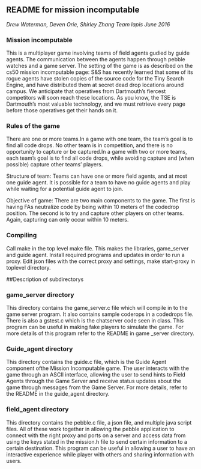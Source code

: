 ## README for mission incomputable

*Drew Waterman, Deven Orie, Shirley Zhang*
*Team lapis*
*June 2016*

### Mission incomputable
This is a multiplayer game involving teams of field agents gudied by guide agents. The communication between the agents happen through pebble watches and a game server. The setting of the game is as described on the cs50 mission incomputable page:
S&S has recently learned that some of its rogue agents have stolen copies of the source code for the Tiny Search Engine, and have distributed them at secret dead drop locations around campus. We anticipate that operatives from Dartmouth’s fiercest competitors will soon reach these locations. As you know, the TSE is Dartmouth’s most valuable technology, and we must retrieve every page before those operatives get their hands on it.

### Rules of the game
There are one or more teams.In a game with one team, the team’s goal is to find all code drops. No other team is in competition, and there is no opportunity to capture or be captured.In a game with two or more teams, each team’s goal is to find all code drops, while avoiding capture and (when possible) capture other teams’ players.

Structure of team: Teams can have one or more field agents, and at most one guide agent. It is possible for a team to have no guide agents and play while waiting for a potential guide agent to join.

Objective of game: There are two main components to the game. The first is having FAs neutralize code by being within 10 meters of the codedrop position. The second is to try and capture other players on other teams. Again, capturing can only occur within 10 meters.

### Compiling
Call make in the top level make file. This makes the libraries, game_server and guide agent. Install required programs and updates in order to run a proxy. Edit json files with the correct proxy and settings, make start-proxy in toplevel directory.


##Description of subdirectorys

### game_server directory
This directory contains the game_server.c file which will compile in to the game server program. It also contains sample coderops in a codedrops file. 
There is also a gstest.c which is the chatserver code seen in class. This program can be useful in making fake players to simulate the game. For more details of this program refer to the README in game _server directory.

### Guide_agent directory
This directory contains the guide.c file, which is the Guide Agent component ofthe Mission Incomputable game. The user interacts with the game through an ASCII interface, allowing the user to send hints to Field Agents through the Game Server and receive status updates about the game through messages from the Game Server. For more details, refer to the README in the guide_agent directory. 

### field_agent directory
This directory contains the pebble.c file, a json file, and multiple java script files. All of these work together in allowing the pebble application to 
connect with the right proxy and ports on a server and access data from using the keys stated in the mission.h file to send certain information to a certain destination. This program can be useful in allowing a user to have an interactive experience while player with others and sharing information with users.







